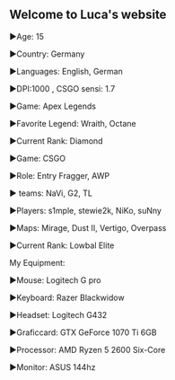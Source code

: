 ## Welcome to Luca's website

 ►Age: 15
 
 ►Country: Germany
 
 ►Languages: English, German
 
 ►DPI:1000 , CSGO sensi: 1.7

 
 ►Game: Apex Legends
 
 ►Favorite Legend: Wraith, Octane
 
 ►Current Rank: Diamond

 ►Game: CSGO
 
 ►Role: Entry Fragger, AWP
 
 ► teams: NaVi, G2, TL
 
 ►Players: s1mple, stewie2k, NiKo, suNny
 
 ►Maps: Mirage, Dust II, Vertigo, Overpass
 
 ►Current Rank: Lowbal Elite

 
 My Equipment:

 
 ►Mouse: Logitech G pro
 
 ►Keyboard: Razer Blackwidow
 
 ►Headset: Logitech G432
 
 ►Graficcard: GTX GeForce 1070 Ti 6GB
 
 ►Processor: AMD Ryzen 5 2600 Six-Core
 
 ►Monitor: ASUS 144hz
